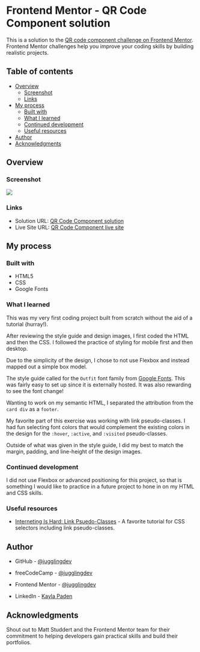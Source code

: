 # Frontend Mentor - QR Code Component solution

This is a solution to the [QR code component challenge on Frontend Mentor](https://www.frontendmentor.io/challenges/qr-code-component-iux_sIO_H). Frontend Mentor challenges help you improve your coding skills by building realistic projects.

## Table of contents

- [Overview](#overview)
  - [Screenshot](#screenshot)
  - [Links](#links)
- [My process](#my-process)
  - [Built with](#built-with)
  - [What I learned](#what-i-learned)
  - [Continued development](#continued-development)
  - [Useful resources](#useful-resources)
- [Author](#author)
- [Acknowledgments](#acknowledgments)

## Overview

### Screenshot

![](./screenshot.jpg)

### Links

- Solution URL: [QR Code Component solution](https://github.com/jugglingdev/qr-code-component)
- Live Site URL: [QR Code Component live site](https://jugglingdev.github.io/qr-code-component/)

## My process

### Built with

- HTML5
- CSS
- Google Fonts

### What I learned

This was my very first coding project built from scratch without the aid of a tutorial (hurray!).

After reviewing the style guide and design images, I first coded the HTML and then the CSS.  I followed the practice of styling for mobile first and then desktop.

Due to the simplicity of the design, I chose to not use Flexbox and instead mapped out a simple box model.

The style guide called for the `Outfit` font family from [Google Fonts](https://fonts.google.com/specimen/Outfit).  This was fairly easy to set up since it is externally hosted.  It was also rewarding to see the font change!

Wanting to work on my semantic HTML, I separated the attribution from the `card div` as a `footer`.

My favorite part of this exercise was working with link pseudo-classes.  I had fun selecting font colors that would complement the existing colors in the design for the `:hover`, `:active`, and `:visited` pseudo-classes.

Outside of what was given in the style guide, I did my best to match the margin, padding, and line-height of the design images.

### Continued development

I did not use Flexbox or advanced positioning for this project, so that is something I would like to practice in a future project to hone in on my HTML and CSS skills.

### Useful resources

- [Interneting Is Hard:  Link Psuedo-Classes](https://www.internetingishard.com/html-and-css/css-selectors/#pseudo-classes-for-links) - A favorite tutorial for CSS selectors including link pseudo-classes.

## Author

- GitHub - [@jugglingdev](https://github.com/jugglingdev)

- freeCodeCamp - [@jugglingdev](https://www.freecodecamp.org/jugglingdev)

- Frontend Mentor - [@jugglingdev](https://www.frontendmentor.io/profile/jugglingdev)

- LinkedIn - [Kayla Paden](https://www.linkedin.com/in/kayla-marie-paden)

## Acknowledgments

Shout out to Matt Studdert and the Frontend Mentor team for their commitment to helping developers gain practical skills and build their portfolios.